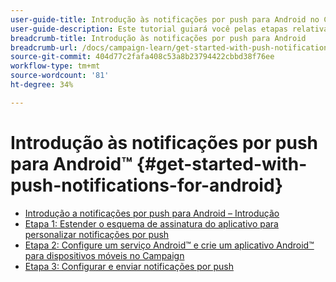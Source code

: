 ```yaml
---
user-guide-title: Introdução às notificações por push para Android no Campaign Classic
user-guide-description: Este tutorial guiará você pelas etapas relativas ao envio de notificações por push do Adobe Campaign para um aplicativo Android.
breadcrumb-title: Introdução às notificações por push para Android
breadcrumb-url: /docs/campaign-learn/get-started-with-push-notifications-for-android/introduction.html
source-git-commit: 404d77c2fafa408c53a8b23794422cbbd38f76ee
workflow-type: tm+mt
source-wordcount: '81'
ht-degree: 34%

---
```



# Introdução às notificações por push para Android™ {#get-started-with-push-notifications-for-android}

+ [Introdução a notificações por push para Android – Introdução](/help/tutorial-get-started-with-push-notifications-for-android/introduction.md)
+ [Etapa 1: Estender o esquema de assinatura do aplicativo para personalizar notificações por push](/help/tutorial-get-started-with-push-notifications-for-android/extend-the-app-subscription-schema.md)
+ [Etapa 2: Configure um serviço Android™ e crie um aplicativo Android™ para dispositivos móveis no Campaign](/help/tutorial-get-started-with-push-notifications-for-android/configure-an-android-service-in-campaign.md)
+ [Etapa 3: Configurar e enviar notificações por push](/help/tutorial-get-started-with-push-notifications-for-android/configure-and-send-push-notifications.md)
